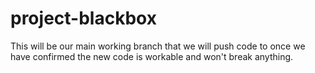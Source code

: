 # project-blackbox

This will be our main working branch that we will push code to once we have confirmed the new code is workable and won't break anything.

